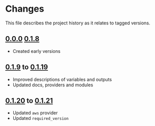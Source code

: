 # Changes
This file describes the project history as it relates to tagged versions.

## [0.0.0](.) [0.1.8](.)
- Created early versions

## [0.1.9](.) to [0.1.19](.)
- Improved descriptions of variables and outputs
- Updated docs, providers and modules

## [0.1.20](.) to [0.1.21](.)
- Updated `aws` provider
- Updated `required_version`
